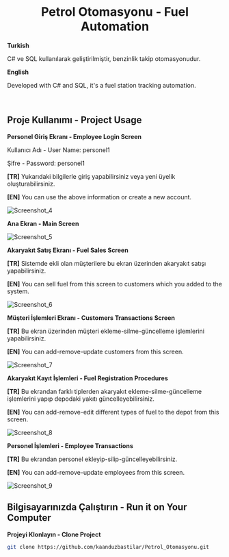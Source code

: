 <div align="center">
  <h1>Petrol Otomasyonu - Fuel Automation</h1>
</div>

**Turkish**

C# ve SQL kullanılarak geliştirilmiştir, benzinlik takip otomasyonudur.

**English**

Developed with C# and SQL, it's a fuel station tracking automation.

<br>

## Proje Kullanımı - Project Usage
**Personel Giriş Ekranı - Employee Login Screen**

Kullanıcı Adı - User Name: personel1

Şifre - Password: personel1

**[TR]** Yukarıdaki bilgilerle giriş yapabilirsiniz veya yeni üyelik oluşturabilirsiniz.

**[EN]** You can use the above information or create a new account.

![Screenshot_4](https://user-images.githubusercontent.com/70735387/206917844-d9a8ad57-d39f-4c4e-bf42-9ecba7b6c1ee.png)

**Ana Ekran - Main Screen**

![Screenshot_5](https://user-images.githubusercontent.com/70735387/206918181-d5912a97-30c2-43e5-8940-25bac2a0a6d3.png)

**Akaryakıt Satış Ekranı - Fuel Sales Screen**

**[TR]** Sistemde ekli olan müşterilere bu ekran üzerinden akaryakıt satışı yapabilirsiniz.

**[EN]** You can sell fuel from this screen to customers which you added to the system.

![Screenshot_6](https://user-images.githubusercontent.com/70735387/206918191-9c25a548-bec6-49f9-8a3c-4dfefee0849e.png)

**Müşteri İşlemleri Ekranı - Customers Transactions Screen**

**[TR]** Bu ekran üzerinden müşteri ekleme-silme-güncelleme işlemlerini yapabilirsiniz.

**[EN]** You can add-remove-update customers from this screen.

![Screenshot_7](https://user-images.githubusercontent.com/70735387/206918197-4f4559a8-50f5-48a6-8cf5-162cc0e13906.png)

**Akaryakıt Kayıt İşlemleri - Fuel Registration Procedures**

**[TR]** Bu ekrandan farklı tiplerden akaryakıt ekleme-silme-güncelleme işlemlerini yapıp depodaki yakıtı güncelleyebilirsiniz.

**[EN]** You can add-remove-edit different types of fuel to the depot from this screen.

![Screenshot_8](https://user-images.githubusercontent.com/70735387/206918205-74579940-0e57-4374-8251-78150b5620a7.png)

**Personel İşlemleri - Employee Transactions**

**[TR]** Bu ekrandan personel ekleyip-silip-güncelleyebilirsiniz.

**[EN]** You can add-remove-update employees from this screen.

![Screenshot_9](https://user-images.githubusercontent.com/70735387/206918206-07344af0-8aed-45f3-beb3-3abd1b18d36b.png)


## Bilgisayarınızda Çalıştırın - Run it on Your Computer

**Projeyi Klonlayın - Clone Project**

```bash
git clone https://github.com/kaanduzbastilar/Petrol_Otomasyonu.git
